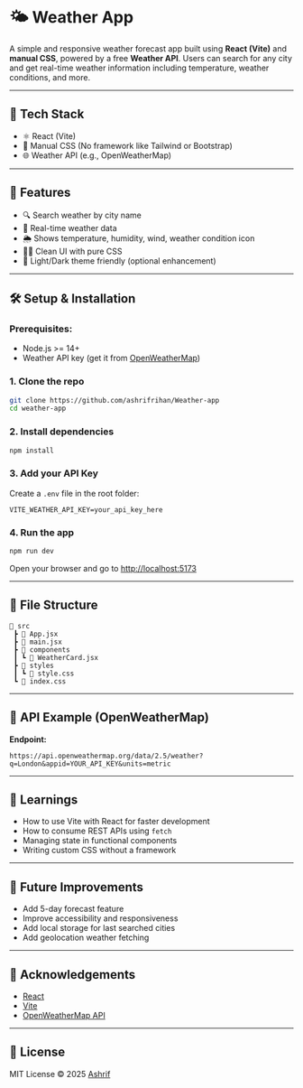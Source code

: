 # 🌤️ Weather App

A simple and responsive weather forecast app built using **React (Vite)** and **manual CSS**, powered by a free **Weather API**. Users can search for any city and get real-time weather information including temperature, weather conditions, and more.

---

## 🚀 Tech Stack

- ⚛️ React (Vite)
- 🎨 Manual CSS (No framework like Tailwind or Bootstrap)
- 🌐 Weather API (e.g., OpenWeatherMap)

---

## 📸 Features

- 🔍 Search weather by city name
- 📡 Real-time weather data
- 🌦️ Shows temperature, humidity, wind, weather condition icon
- 🧑‍🎨 Clean UI with pure CSS
- 🌙 Light/Dark theme friendly (optional enhancement)

---

## 🛠️ Setup & Installation

### Prerequisites:
- Node.js >= 14+
- Weather API key (get it from [OpenWeatherMap](https://openweathermap.org/api))

### 1. Clone the repo

```bash
git clone https://github.com/ashrifrihan/Weather-app
cd weather-app
```

### 2. Install dependencies

```bash
npm install
```

### 3. Add your API Key

Create a `.env` file in the root folder:

```env
VITE_WEATHER_API_KEY=your_api_key_here
```

### 4. Run the app

```bash
npm run dev
```

Open your browser and go to [http://localhost:5173](http://localhost:5173)

---

## 🧾 File Structure

```
📁 src
 ┣ 📄 App.jsx
 ┣ 📄 main.jsx
 ┣ 📁 components
 ┃ ┗ 📄 WeatherCard.jsx
 ┣ 📁 styles
 ┃ ┗ 📄 style.css
 ┗ 📄 index.css
```

---

## 📡 API Example (OpenWeatherMap)

**Endpoint:**
```
https://api.openweathermap.org/data/2.5/weather?q=London&appid=YOUR_API_KEY&units=metric
```

---

## 🧠 Learnings

- How to use Vite with React for faster development
- How to consume REST APIs using `fetch`
- Managing state in functional components
- Writing custom CSS without a framework

---

## 🎯 Future Improvements

- Add 5-day forecast feature
- Improve accessibility and responsiveness
- Add local storage for last searched cities
- Add geolocation weather fetching

---

## 🙌 Acknowledgements

- [React](https://reactjs.org/)
- [Vite](https://vitejs.dev/)
- [OpenWeatherMap API](https://openweathermap.org/api)

---

## 📄 License

MIT License © 2025 [Ashrif](https://github.com/your-username)
